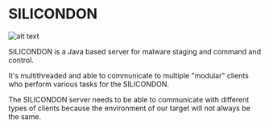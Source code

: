 

# SILICONDON

![alt text](https://media.giphy.com/media/3o7bufgPP70ra2ZVi8/giphy.gif)

SILICONDON is a Java based server for malware staging and command and control.

It's multithreaded and able to communicate to multiple "modular" clients who perform various tasks for the SILICONDON.

The SILICONDON server needs to be able to communicate with different types of clients because the environment of our target will not always be the same.
